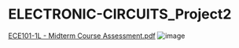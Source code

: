 # ELECTRONIC-CIRCUITS_Project2
 
[ECE101-1L - Midterm Course Assessment.pdf](https://github.com/JvMapote/ELECTRONIC-CIRCUITS_Project2/files/8247520/ECE101-1L.-.Midterm.Course.Assessment.pdf)
![image](https://user-images.githubusercontent.com/101295973/158234997-c7cc2cb1-bdab-41c7-9f47-33b1f3b278a1.png)
